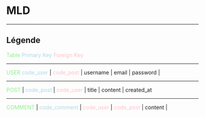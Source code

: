 # MLD

---
## Légende

<span style="color:lightgreen"> Table </span>
<span style="color:lightblue"> Primary Key </span>
<span style="color:pink"> Foreign Key </span>

---

<span style="color:lightgreen"> USER </span>
<span style="color:lightblue"> code_user </span> |
<span style="color:pink"> code_post </span> |
username | email | password |

---

<span style="color:lightgreen"> POST </span> |
<span style="color:lightblue"> code_post </span> |
<span style="color:pink"> code_user </span> |
title | content | created_at

---

<span style="color:lightgreen"> COMMENT </span> |
<span style="color:lightblue"> code_comment </span> |
<span style="color:pink"> code_user </span> |
<span style="color:pink"> code_post </span> | 
content |



